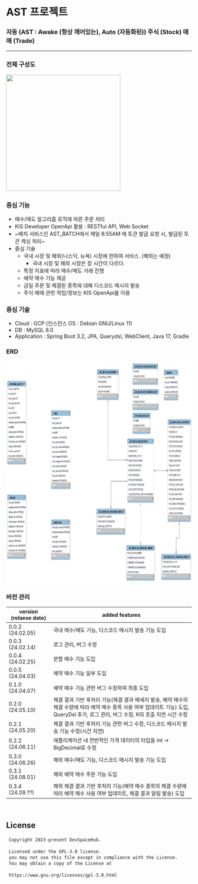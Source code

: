 # AST 프로젝트
### 자동 (AST : Awake (항상 깨어있는), Auto (자동화된)) 주식 (Stock) 매매 (Trade)

---
### 전체 구성도
<img src="https://github.com/DevSpaceHub/AST/assets/66311276/64b326e7-3063-4ec7-98fd-86453ea70d61" width="310" height="315"/>

### 중심 기능
- 매수/매도 알고리즘 로직에 따른 주문 처리
- KIS Developer OpenApi 활용 : RESTful API, Web Socket
- ~배치 서비스인 AST_BATCH에서 매일 8:55AM 에 토큰 발급 요청 시, 발급된 토큰 캐싱 처리~
- 중심 기술
  - 국내 시장 및 해외(나스닥, 뉴욕) 시장에 한하여 서비스. (해외는 예정)
      - 국내 시장 및 해외 시장은 장 시간이 다르다.
  - 특정 지표에 따라 매수/매도 거래 진행
  - 예약 매수 기능 제공
  - 금일 주문 및 체결된 종목에 대해 디스코드 메시지 발송
  - 주식 매매 관련 작업/정보는 KIS OpenApi를 이용

### 중심 기술
- Cloud : GCP (인스턴스 OS : Debian GNU/Linux 11)
- DB : MySQL 8.0
- Application : Spring Boot 3.2, JPA, Querydsl, WebClient, Java 17, Gradle

### ERD
<img src="https://github.com/DevSpaceHub/portfolio/blob/main/AST%20DB%20ERD.png" width="2000" height="600"/>

### 버전 관리
| version (relaese date) | added features |
|---|---|
| 0.0.2　　(24.02.05) | 국내 매수/매도 기능, 디스코드 메시지 발송 기능 도입 |
| 0.0.3　　(24.02.14) | 로그 관리, 버그 수정 |
| 0.0.4　　(24.02.25) | 분할 매수 기능 도입 |
| 0.0.5　　(24.04.03) | 예약 매수 기능 일부 도입 |
| 0.1.0　　(24.04.07) | 예약 매수 기능 관련 버그 수정하여 최종 도입 |
| 0.2.0　　(24.05.10) | 체결 결과 기반 후처리 기능(체결 결과 메세지 발송, 예약 매수의 체결 수량에 따라 예약 매수 종목 사용 여부 업데이트 기능) 도입,<br>QueryDsl 추가, 로그 관리, 버그 수정, KIS 호출 지연 시간 수정 |
| 0.2.1　　(24.05.20) | 체결 결과 기반 후처리 기능 관련 버그 수정, 디스코드 메시지 발송 기능 수정(시간 지연) |
| 0.2.2　　(24.06.11) | 애플리케이션 내 전반적인 가격 데이터의 타입을 int -> BigDecimal로 수정 |
| 0.3.0　　(24.06.26) | 해외 매수/매도 기능, 디스코드 메시지 발송 기능 도입 |
| 0.3.1　　(24.08.01) | 해외 예약 매수 주문 기능 도입 |
| 0.3.4　　(24.09.??) | 해외 체결 결과 기반 후처리 기능(예약 매수 종목의 체결 수량에 따라 예약 매수 사용 여부 업데이트, 체결 결과 알림 발송) 도입 |

<br>

## License
```
 Copyright 2023-present DevSpaceHub.

 Licensed under the GPL-3.0 license.
 you may not use this file except in compliance with the License.
 You may obtain a copy of the License at

 https://www.gnu.org/licenses/gpl-3.0.html
```

